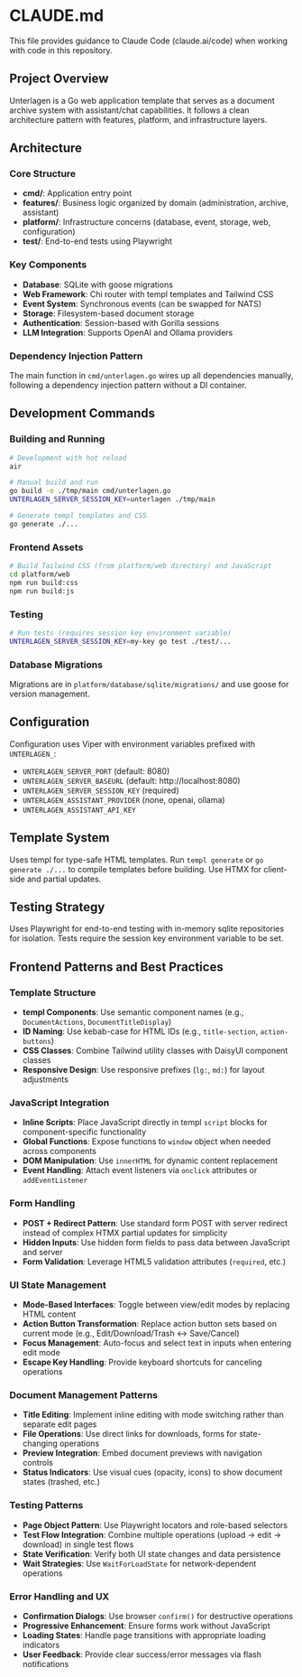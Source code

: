 # CLAUDE.md

This file provides guidance to Claude Code (claude.ai/code) when working with code in this repository.

## Project Overview

Unterlagen is a Go web application template that serves as a document archive system with assistant/chat capabilities. It follows a clean architecture pattern with features, platform, and infrastructure layers.

## Architecture

### Core Structure
- **cmd/**: Application entry point
- **features/**: Business logic organized by domain (administration, archive, assistant)
- **platform/**: Infrastructure concerns (database, event, storage, web, configuration)
- **test/**: End-to-end tests using Playwright

### Key Components
- **Database**: SQLite with goose migrations
- **Web Framework**: Chi router with templ templates and Tailwind CSS
- **Event System**: Synchronous events (can be swapped for NATS)
- **Storage**: Filesystem-based document storage
- **Authentication**: Session-based with Gorilla sessions
- **LLM Integration**: Supports OpenAI and Ollama providers

### Dependency Injection Pattern
The main function in `cmd/unterlagen.go` wires up all dependencies manually, following a dependency injection pattern without a DI container.

## Development Commands

### Building and Running
```bash
# Development with hot reload
air

# Manual build and run
go build -o ./tmp/main cmd/unterlagen.go
UNTERLAGEN_SERVER_SESSION_KEY=unterlagen ./tmp/main

# Generate templ templates and CSS
go generate ./...
```

### Frontend Assets
```bash
# Build Tailwind CSS (from platform/web directory) and JavaScript
cd platform/web
npm run build:css
npm run build:js
```

### Testing
```bash
# Run tests (requires session key environment variable)
UNTERLAGEN_SERVER_SESSION_KEY=my-key go test ./test/...
```

### Database Migrations
Migrations are in `platform/database/sqlite/migrations/` and use goose for version management.

## Configuration

Configuration uses Viper with environment variables prefixed with `UNTERLAGEN_`:
- `UNTERLAGEN_SERVER_PORT` (default: 8080)
- `UNTERLAGEN_SERVER_BASEURL` (default: http://localhost:8080)
- `UNTERLAGEN_SERVER_SESSION_KEY` (required)
- `UNTERLAGEN_ASSISTANT_PROVIDER` (none, openai, ollama)
- `UNTERLAGEN_ASSISTANT_API_KEY`

## Template System

Uses templ for type-safe HTML templates. Run `templ generate` or `go generate ./...` to compile templates before building.
Use HTMX for client-side and partial updates.

## Testing Strategy

Uses Playwright for end-to-end testing with in-memory sqlite repositories for isolation. Tests require the session key environment variable to be set.

## Frontend Patterns and Best Practices

### Template Structure
- **templ Components**: Use semantic component names (e.g., `DocumentActions`, `DocumentTitleDisplay`)
- **ID Naming**: Use kebab-case for HTML IDs (e.g., `title-section`, `action-buttons`)
- **CSS Classes**: Combine Tailwind utility classes with DaisyUI component classes
- **Responsive Design**: Use responsive prefixes (`lg:`, `md:`) for layout adjustments

### JavaScript Integration
- **Inline Scripts**: Place JavaScript directly in templ `script` blocks for component-specific functionality
- **Global Functions**: Expose functions to `window` object when needed across components
- **DOM Manipulation**: Use `innerHTML` for dynamic content replacement
- **Event Handling**: Attach event listeners via `onclick` attributes or `addEventListener`

### Form Handling
- **POST + Redirect Pattern**: Use standard form POST with server redirect instead of complex HTMX partial updates for simplicity
- **Hidden Inputs**: Use hidden form fields to pass data between JavaScript and server
- **Form Validation**: Leverage HTML5 validation attributes (`required`, etc.)

### UI State Management
- **Mode-Based Interfaces**: Toggle between view/edit modes by replacing HTML content
- **Action Button Transformation**: Replace action button sets based on current mode (e.g., Edit/Download/Trash ↔ Save/Cancel)
- **Focus Management**: Auto-focus and select text in inputs when entering edit mode
- **Escape Key Handling**: Provide keyboard shortcuts for canceling operations

### Document Management Patterns
- **Title Editing**: Implement inline editing with mode switching rather than separate edit pages
- **File Operations**: Use direct links for downloads, forms for state-changing operations
- **Preview Integration**: Embed document previews with navigation controls
- **Status Indicators**: Use visual cues (opacity, icons) to show document states (trashed, etc.)

### Testing Patterns
- **Page Object Pattern**: Use Playwright locators and role-based selectors
- **Test Flow Integration**: Combine multiple operations (upload → edit → download) in single test flows
- **State Verification**: Verify both UI state changes and data persistence
- **Wait Strategies**: Use `WaitForLoadState` for network-dependent operations

### Error Handling and UX
- **Confirmation Dialogs**: Use browser `confirm()` for destructive operations
- **Progressive Enhancement**: Ensure forms work without JavaScript
- **Loading States**: Handle page transitions with appropriate loading indicators
- **User Feedback**: Provide clear success/error messages via flash notifications
